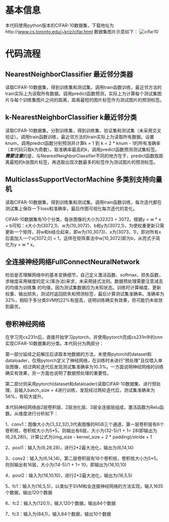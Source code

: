 # 基本信息
本代码使用python版本的CIFAR-10数据集，下载地址为http://www.cs.toronto.edu/~kriz/cifar.html 数据集图片示意如下：
![cifar10](https://user-images.githubusercontent.com/116711111/197977393-5531bdff-ef91-4521-afc9-a8766fb6adfe.jpg)

# 代码流程

## NearestNeighborClassifier 最近邻分类器
读取CIFAR-10数据集，得到训练集和测试集。调用train函数训练，最近邻方法的train实际上为读取所有数据。调用predict函数预测，实际上为计算每个测试集图片与每个训练集图片之间的距离，距离最短的图片标签作为测试图片的预测标签。

## k-NearestNeighborClassifier k最近邻分类
读取CIFAR-10数据集，分割训练集，得到训练集、验证集和测试集（未采用交叉验证）。调用train函数训练，最近邻方法的train实际上为读取所有数据。设置knum，调用predict函数分别预测并计算k = 1 到 k = 2 * knum - 1的所有准确率（本代码只取k为奇数）。取准确率最高的k，调用predict函数预测测试集标签。
***需要注意***的是，与NearestNeighborClassifier不同的地方在于，predict函数取距离最短的k张图片标签，再选取出现次数最多的标签作为测试图片的预测标签。

## MulticlassSupportVectorMachine 多类别支持向量机
读取CIFAR-10数据集，得到训练集和测试集。调用train函数训练，每次迭代都在测试集上保存一下loss和准确率，最后作图可视化每次迭代的变化。

CIFAR-10数据集有10个分类，每张图像的大小为32*32*3 = 3072。根据y = w * x + b可知：x大小为(3072,1)、w为(10,3072)、b和y为(3072,1)，为使权重更新只需更新一个矩阵，将w和b结合起来，即w为(10,3073)、x为(3073，1)，即对所有x后面加入一个x[3072,0] = 1，这样在矩阵乘法中w[10,3072]即为b，从而式子简化为y = w * x。

## 全连接神经网络FullConnectNeuralNetwork
检验是否理解网络中的基本变换细节，自己定义激活函数、softmax、损失函数，求梯度采用梯度的定义(笨办法)来求，未采用链式法则。数据预处理需要注意减去的均值为训练集 的均值，因为测试集数据应为未知状态。训练时计算梯度、更新权重、输出损失，测试时返回损失和预测标签，最后计算测试集准确率。准确率为32%，相较于多分类SVM的22%有提高，说明训练确实有效果，但可能仍未收敛到最优。

## 卷积神经网络
在学习完cs231n后，直接开始学习pytorch，并使用pytorch完成cs231n中的cnn实现CIFAR-10数据集的分类。本代码分为两部分：

第一部分延续之前解压后读取本地数据的方法，未使用pytorch的dataset和dataloader，仅用pytorch定义了神经网络，在训练时未进行"预处理"且仅喂入单张图像，经过两轮迭代后发现测试集准确率为10.3%。一方面说明神经网络的训练确实有效果，另一方面也说明了数据预处理的重要性。

第二部分则采用pytorch(dataset和dataloader)读取CIFAR-10数据集、进行预处理，且输入batch_size = 4进行训练，发现经过两轮迭代后，测试集准确率为56%，有较大提升。

本代码神经网络由2层卷积层、2层池化层、3层全连接层组成，激活函数为Relu函数。从维度进行分析如下：

1、conv1：图像大小为(3,32,32),3代表图像的RGB三个通道，第一层卷积层有6个卷积核，卷积核大小为5*5。则输出有6层，大小为(32-5)/1 + 1= 28(即输出为(6,28,28))。计算公式为(img_size - kernel_size + 2 * padding)/stride + 1

2、pool1：输入为(6,28,28)，进行2*2最大池化，输出为(6,14,14)

3、conv2：输入为(6,14,14)，第二层卷积层有16个卷积核，卷积核大小为5*5。则则输出有16层，大小为(14-5)/1 + 1= 10，即输出为(16,10,10)

4、pool2：输入为(16,10,10)，进行2*2最大池化，输出为(16,5,5)

5、fc1：输入为(16,5,5)，以类似于SVM和全连接神经网络的方法实现，输入16*5*5个数据，输出120个数据

6、fc2：输入为(120,1)，输入120个数据，输出84个数据

7、fc3：输入为(84,1)，输入84个数据，输出10个数据
